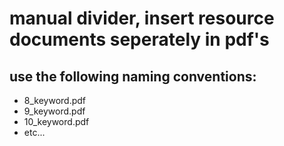# manual divider, insert resource documents seperately in pdf's
## use the following naming conventions:
- 8_keyword.pdf
- 9_keyword.pdf
- 10_keyword.pdf
- etc...
